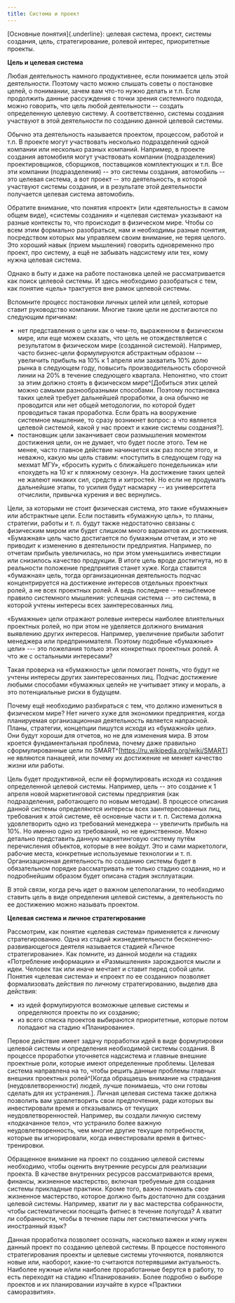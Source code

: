 ```yaml
---
title: Система и проект
---
```


[Основные понятия]{.underline}: целевая система, проект, системы
создания, цель, стратегирование, ролевой интерес, приоритетные проекты.

**Цель и целевая система**

Любая деятельность намного продуктивнее, если понимается цель этой
деятельности. Поэтому часто можно слышать советы о постановке целей, о
понимании, зачем вам что-то нужно делать и т.п. Если продолжить данные
рассуждения с точки зрения системного подхода, можно говорить, что цель
любой деятельности -- создать определенную целевую систему. А
соответственно, системы создания участвуют в этой деятельности по
созданию данной целевой системы.

Обычно эта деятельность называется проектом, процессом, работой и т.п. В
проекте могут участвовать несколько подразделений одной компании или
несколько разных компаний. Например, в проекте создания автомобиля могут
участвовать компании (подразделения) проектировщиков, сборщиков,
поставщиков комплектующих и т.п. Все эти компании (подразделения) -- это
системы создания, автомобиль -- это целевая система, а вот проект -- это
деятельность, в которой участвуют системы создания, и в результате этой
деятельности получается целевая система автомобиль.

Обратите внимание, что понятия «проект» (или «деятельность» в самом
общем виде), «системы создания» и «целевая система» указывают на разные
контексты то, что происходит в физическом мире. Чтобы со всем этим
формально разобраться, нам и необходимы разные понятия, посредством
которых мы управляем своим внимание, не теряя целого. Это хороший навык
(прием мышления) говорить одновременно про проект, про систему, а ещё не
забывать надсистему или тех, кому нужна целевая система.

Однако в быту и даже на работе постановка целей не рассматривается как
поиск целевой системы. И здесь необходимо разобраться с тем, как понятие
«цель» трактуется вне рамок целевой системы.

Вспомните процесс постановки личных целей или целей, которые ставит
руководство компании. Многие такие цели не достигаются по следующим
причинам:

-   нет представления о цели как о чем-то, выраженном в физическом мире,
    или еще можем сказать, что цель не отождествляется с результатом в
    физическом мире (созданной системой). Например, часто бизнес-цели
    формулируются абстрактным образом -- увеличить прибыль на 10% к 1
    апреля или захватить 10% долю рынка в следующем году, повысить
    производительность сборочной линии на 20% в течение следующего
    квартала. Непонятно, что стоит за этим должно стоять в физическом
    мире^[Добиться этих целей можно самыми
    разнообразными способами. Поэтому постановка таких целей требует
    дальнейшей проработки, а она обычно не проводится или нет общей
    методологии, по которой будет проводиться такая проработка. Если
    брать на вооружение системное мышление, то сразу возникнет вопрос: а
    что является целевой системой, какой у нас проект и какие системы
    создания?].
-   постановщик цели заканчивает свои размышления моментом достижения
    цели, он не думает, что будет после этого. Тем не менее, часто
    главное действие начинается как раз после этого, и неважно, какую мы
    цель ставим: «поступить в следующем году на мехмат МГУ», «бросить
    курить с ближайшего понедельника» или «похудеть на 10 кг к пляжному
    сезону». На достижение таких целей не жалеют никаких сил, средств и
    хитростей. Но если не продумать дальнейшие этапы, то усилия будут
    насмарку -- из университета отчислили, привычка курения и вес
    вернулись.

Цели, за которыми не стоит физическая система, это такие «бумажные» или
абстрактные цели. Если поставить «бумажную цель», то планы, стратегии,
работы и т. п. будут также недостаточно связаны с физическим миром или
будет слишком много вариантов их достижения. «Бумажная» цель часто
достигается по бумажным отчетам, и это не приводит к изменению в
деятельности предприятия. Например, по отчетам прибыль увеличилась, но
при этом уменьшились инвестиции или снизилось качество продукции. В
итоге цель вроде достигнута, но в реальности положение предприятия
станет хуже. Когда ставится «бумажная» цель, тогда организационная
деятельность подчас концентрируется на достижение интересов отдельных
проектных ролей, а не всех проектных ролей. А ведь последнее --
незыблемое правило системного мышления: успешная система -- это система,
в которой учтены интересы всех заинтересованных лиц.

«Бумажные» цели отражают ролевые интересы наиболее влиятельных проектных
ролей, но при этом не уделяется должного внимания выявлению других
интересов. Например, увеличение прибыли заботит менеджера или
предпринимателя. Поэтому подобные «бумажные» цели» --- это пожелания
только этих конкретных проектных ролей. А что же с остальными
интересами?

Такая проверка на «бумажность» цели помогает понять, что будут не учтены
интересы других заинтересованных лиц. Подчас достижение любыми способами
«бумажных целей» не учитывает этику и мораль, а это потенциальные риски
в будущем.

Почему ещё необходимо разбираться с тем, что должно измениться в
физическом мире? Нет ничего хуже для экономики предприятия, когда
планируемая организационная деятельность является напрасной. Планы,
стратегии, концепции пишутся исходя из «бумажной» цели». Они будут
хороши для отчетов, но не для изменения мира. В этом кроется
фундаментальная проблема, почему даже правильно сформулированные цели по
SMART^[<https://ru.wikipedia.org/wiki/SMART>]
не являются панацеей, или почему их достижение не меняет качество жизни
или работы.

Цель будет продуктивной, если её формулировать исходя из создания
определенной целевой системы. Например, цель -- это создание к 1 апреля
новой маркетинговой системы предприятия (как подразделения, работающего
по новым методам). В процессе описания данной системы определяются
интересы всех заинтересованных лиц, требования к этой системе, её
основные части и т. п. Система должна удовлетворить одно из требований
менеджера -- увеличить прибыль на 10%. Но именно одно из требований, но
не единственное. Можно детально представить данную маркетинговую систему
путём перечисления объектов, которые в нее войдут. Это и сами
маркетологи, рабочие места, конкретные используемые технологии и т. п.
Организационная деятельность по созданию системы будет в обязательном
порядке рассматривать не только стадию создания, но и подробнейшим
образом будет описана стадия эксплуатации.

В этой связи, когда речь идет о важном целеполагании, то необходимо
ставить цель в виде определения целевой системы, а деятельность по ее
достижению можно называть проектом.

**Целевая система и личное стратегирование**

Рассмотрим, как понятие «целевая система» применяется к личному
стратегированию. Одна из стадий жизнедеятельности
бесконечно-развивающегося деятеля называется стадией «Личное
стратегирование». Как помните, из данной модели на стадиях «Потребление
информации» и «Размышления» зарождаются мысли и идеи. Человек так или
иначе мечтает и ставит перед собой цели. Понятия «целевая система» и
«проект по ее созданию» позволяет формализовать действия по личному
стратегированию, выделив два действия:

-   из идей формулируются возможные целевые системы и определяются
    проекты по их созданию;
-   из всего списка проектов выбираются приоритетные, которые потом
    попадают на стадию «Планирование».

Первое действие имеет задачу проработки идей в виде формулировки целевой
системы и определения необходимой системы создания. В процессе
проработки уточняется надсистема и главные внешние проектные роли,
которые имеют определенные проблемы. Целевая система направлена на то,
чтобы решить данные проблемы главных внешних проектных
ролей^[Когда обращаешь внимание на страдания
(неудовлетворенности) людей, лучше понимаешь, что они готовы сделать для
их устранения.]. Личная целевая система также должна
позволить вам удовлетворить свои предпочтения, ради которых вы
инвестировали время и отказывались от текущих неудовлетворенностей.
Например, вы создали личную систему «подкачанное тело», что устранило
более важную неудовлетворенность, чем многие другие текущие потребности,
которые вы игнорировали, когда инвестировали время в фитнес-тренировки.

Обращенное внимание на проект по созданию целевой системы необходимо,
чтобы оценить внутренние ресурсы для реализации проекта. В качестве
внутренних ресурсов рассматриваются время, финансы, жизненное
мастерство, включая требуемые для создания системы прикладные практики.
Кроме того, важно понимать свое жизненное мастерство, которое должно
быть достаточно для создания целевой системы. Например, хватит ли у вас
мастерства собранности, чтобы систематически посещать фитнес в течение
полугода? А хватит ли собранности, чтобы в течение пары лет
систематически учить иностранный язык?

Данная проработка позволяет осознать, насколько важен и кому нужен
данный проект по созданию целевой системы. В процессе постоянного
стратегирования проекты и целевые системы уточняются, появляются новые
или, наоборот, какие-то считаются потерявшими актуальность. Наиболее
нужные и/или наиболее проработанные берутся в работу, то есть переходят
на стадию «Планирования». Более подробно о выборе проектов и их
планировании изучайте в курсе «Практики саморазвития».
